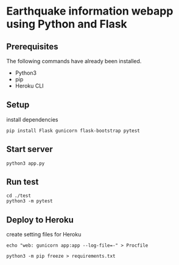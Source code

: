 # Earthquake information webapp using Python and Flask

## Prerequisites

The following commands have already been installed.

* Python3
* pip
* Heroku CLI

## Setup

install dependencies

```
pip install Flask gunicorn flask-bootstrap pytest
```

## Start server

```
python3 app.py
```

## Run test

```
cd ./test
python3 -m pytest
```

## Deploy to Heroku

create setting files for Heroku

```
echo "web: gunicorn app:app --log-file=-" > Procfile

python3 -m pip freeze > requirements.txt
```